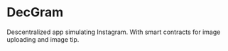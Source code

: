 # DecGram
Descentralized app simulating Instagram. With smart contracts for image uploading and image tip. 
